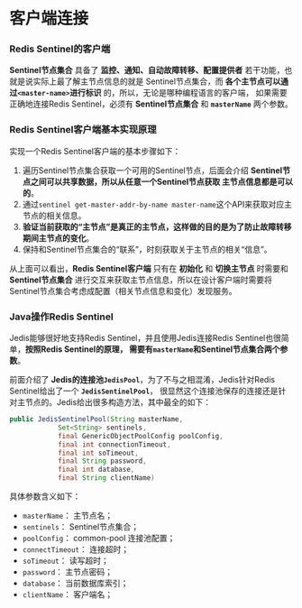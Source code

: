 客户端连接
=====================================================================
### Redis Sentinel的客户端
**Sentinel节点集合** 具备了 **监控、通知、自动故障转移、配置提供者** 若干功能，也就是说实际上最了解主节点信息的就是
Sentinel节点集合，而 **各个主节点可以通过`<master-name>`进行标识** 的，所以，无论是哪种编程语言的客户端，
如果需要正确地连接Redis Sentinel，必须有 **Sentinel节点集合** 和 **`masterName`** 两个参数。

### Redis Sentinel客户端基本实现原理
实现一个Redis Sentinel客户端的基本步骤如下：
1. 遍历Sentinel节点集合获取一个可用的Sentinel节点，后面会介绍 **Sentinel节点之间可以共享数据，所以从任意一个Sentinel节点获取
主节点信息都是可以的**。 
2. 通过`sentinel get-master-addr-by-name master-name`这个API来获取对应主节点的相关信息。
3. **验证当前获取的“主节点”是真正的主节点，这样做的目的是为了防止故障转移期间主节点的变化**。
4. 保持和Sentinel节点集合的“联系”，时刻获取关于主节点的相关“信息”。

从上面可以看出，**Redis Sentinel客户端** 只有在 **初始化** 和 **切换主节点** 时需要和 **Sentinel节点集合**
进行交互来获取主节点信息，所以在设计客户端时需要将Sentinel节点集合考虑成配置（相关节点信息和变化）发现服务。

### Java操作Redis Sentinel
Jedis能够很好地支持Redis Sentinel，并且使用Jedis连接Redis Sentinel也很简单，**按照Redis Sentinel的原理，
需要有`masterName`和Sentinel节点集合两个参数**。

前面介绍了 **Jedis的连接池`JedisPool`**，为了不与之相混淆，Jedis针对Redis Sentinel给出了一个 **`JedisSentinelPool`**，
很显然这个连接池保存的连接还是针对主节点的。Jedis给出很多构造方法，其中最全的如下：
```java
public JedisSentinelPool(String masterName, 
            Set<String> sentinels, 
            final GenericObjectPoolConfig poolConfig, 
            final int connectionTimeout,
            final int soTimeout, 
            final String password, 
            final int database, 
            final String clientName)
```
具体参数含义如下：
+ `masterName`： 主节点名；
+ `sentinels`： Sentinel节点集合；
+ `poolConfig`： common-pool 连接池配置；
+ `connectTimeout`： 连接超时；
+ `soTimeout`： 读写超时；
+ `password`： 主节点密码；
+ `database`： 当前数据库索引；
+ `clientName`： 客户端名；


